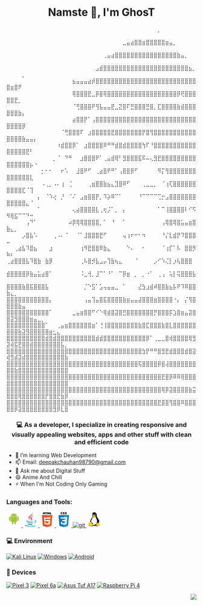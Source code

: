 <!--
**Dipak-Chauhan/dipak-chauhan** is a ✨ _special_ ✨ repository because its `README.md` (this file) appears on your GitHub profile.

Here are some ideas to get you started:

- 🔭 I’m currently working on ...
- 🌱 I’m currently learning ...
- 👯 I’m looking to collaborate on ...
- 🤔 I’m looking for help with ...
- 💬 Ask me about ...
- 📫 How to reach me: ...
- 😄 Pronouns: ...
- ⚡ Fun fact: ...
-->

<h1 align="center">Namste 👋, I'm GhosT</h1>


⠀⠀⠀⠀⠀⠀⠀⠀⠀⠀⠀⠀⠀⠀⠀⠀⠀⠀⠀⠀⠀⠀⠀⠀⠀⠀⠀⠀⠀⠀⠀⠀⠀⠀⠀⠀⠀⠀⠀⡀⠀⠀⠀⠀⠀⠀⠀⠀⠀⠀⠀⠀⠀⠀⠀⠀⠀⠀⠀⠀⠀⠀⠀⠀⠀
⠀⠀⠀⠀⠀⠀⠀⠀⠀⠀⠀⠀⠀⠀⠀⠀⠀⠀⠀⠀⠀⠀⠀⠀⠀⠀⠀⠀⠀⠀⣀⣤⣴⣿⣿⣶⣿⣿⣿⣿⣿⣶⣤⡀⠀⠀⠀⠀⠀⠀⠀⠀⠀⠀⠀⠀⠀⠀⠀⠀⠀⠀⠀⠀⠀
⠀⠀⠀⠀⠀⠀⠀⠀⠀⠀⠀⠀⠀⠀⠀⠀⠀⠀⠀⠀⠀⠀⠀⠀⠀⢀⣤⣴⣿⣿⣿⣿⣿⣿⣿⣿⣿⣿⣿⣿⣿⣿⣿⣿⣷⣤⡀⠀⠀⠀⠀⠀⠀⠀⠀⠀⠀⠀⠀⠀⠀⠀⠀⠀⠀
⠀⠀⠀⠀⠀⠀⠀⠀⠀⠀⠀⠀⠀⠀⠀⠀⠀⠀⠀⠀⠀⠀⠀⣠⣾⣿⣿⣿⣿⣿⣿⣿⣿⣿⣿⣿⣿⣿⣿⣿⣿⣿⣿⣿⣿⣿⣿⣦⡀⠀⠀⠀⠀⡀⠀⠀⠀⠀⠀⠀⠀⠀⠀⠀⠀
⠀⠀⠀⠀⠀⠀⠀⠀⠀⠀⠀⠀⠀⠀⠀⠀⠀⣦⣤⣤⣤⣴⡾⣿⣿⣿⣿⣿⣿⣿⣿⣿⣿⣿⣿⣿⣿⣿⣿⣿⣿⣿⣿⣿⣿⣿⣿⣿⣿⣿⣶⣿⠟⠀⠀⠀⠀⠀⠀⠀⠀⠀⠀⠀⠀
⠀⠀⠀⠀⠀⠀⠀⠀⠀⠀⠀⠀⠀⠀⠀⠀⠀⢿⣿⣿⣿⣟⣀⡿⣿⢿⣿⣿⣿⣿⣿⣿⣿⣿⣿⣿⣿⣿⣿⣿⣿⣿⣿⣿⡿⢟⣿⣿⣿⣿⣿⣟⡀⠀⠀⠀⠀⠀⠀⠀⠀⠀⠀⠀⠀
⠀⠀⠀⠀⠀⠀⠀⠀⠀⠀⠀⠀⠀⠀⠀⠀⠀⠈⢛⣿⣿⣿⠟⢻⣧⣤⣤⣟⣀⣝⣿⠏⣛⣿⣿⣿⣛⣿⡀⣏⣿⣿⣿⣿⣷⣾⣿⣿⣿⣿⣿⣿⣷⡄⠀⠀⠀⠀⠀⠀⠀⠀⠀⠀⠀
⠀⠀⠀⠀⠀⠀⠀⠀⠀⠀⠀⠀⠀⠀⠀⠀⠀⣴⣿⣿⡟⠁⢠⣿⣿⣿⣿⣿⣿⣿⣿⣿⣿⣿⣿⣿⣿⣿⣿⣿⣿⣿⣿⣿⣿⣿⣿⣿⣿⣿⣿⣿⣿⡿⠀⠀⠀⠀⠀⠀⠀⠀⠀⠀⠀
⠀⠀⠀⠀⠀⠀⠀⠀⠀⠀⠀⠀⠀⠀⠈⢛⣿⣿⣿⠏⠀⣰⣿⣿⣿⣿⣿⣟⣿⣿⣿⣿⣿⣿⣿⡟⣿⢻⣿⣿⣿⣿⣿⣿⣿⣿⣿⣿⣿⣿⣿⣿⣿⣷⣤⣤⡄⠀⠀⠀⠀⠀⠀⠀⠀
⠀⠀⠀⠀⠀⠀⠀⠀⠀⠀⠀⠀⠀⠰⣾⣿⣿⡿⠁⠀⣰⣿⣿⣿⣿⠿⠛⠛⣾⣿⣾⣿⣿⣿⣿⢳⠏⠘⣿⣿⣿⣿⣿⣿⣿⣿⣿⣿⣿⣿⣿⣿⣿⣿⣟⠃⠀⠀⠀⠀⠀⠀⠀⠀⠀
⠀⠀⠀⠀⠀⠀⠀⠀⠀⠀⠀⠀⡀⠈⠀⠙⠛⠀⠀⣰⣿⣿⣿⠟⠁⢀⣤⣾⢿⠃⣻⣿⣿⣿⣯⠯⠤⢄⣻⣟⣿⣿⣿⣿⣿⣿⣿⣿⣿⣿⣿⣿⣿⣿⣿⡦⠐⠀⠀⠀⠀⠀⠀⠀⠀
⠀⠀⠀⠀⠀⠀⠀⠀⠀⡂⠂⠂⠀⠀⠖⠡⠀⠀⣸⣿⠟⠋⠀⢀⣴⣿⠟⠛⠁⢠⣿⣿⡿⠋⠀⠀⠀⠀⠀⠻⡍⢻⣿⣿⣿⣿⣿⣿⣿⣿⣿⣿⣿⣿⣿⣇⠀⠀⠀⠀⠀⠀⠀⠀⠀
⠀⠀⠀⠀⠀⠀⠀⠀⠀⠠⢀⡀⠠⠄⢰⠀⢈⠀⠀⠀⠀⢀⣶⣿⣿⣷⣦⣄⣹⣿⠿⠋⠀⠀⠀⢀⣀⣀⡀⠀⠈⢰⢏⣿⣿⣿⣿⣿⣿⣿⣿⣿⣿⣏⠈⢹⠀⠀⠀⠀⠀⠀⠀⠀⠀
⠀⠀⠀⠀⠀⠀⠀⠀⡄⠀⠈⠱⢔⠀⡘⠀⠈⠌⠀⣠⣶⣿⣿⡟⡀⠹⡵⠿⠉⠁⠀⠀⠀⠀⠘⠉⠉⠉⠉⢉⡒⣠⣿⣿⣿⣿⣿⣿⣿⣿⣿⣿⣿⣿⣄⠈⠀⠀⠀⠀⠀⠀⠀⠀⠀
⠀⠀⠀⠀⠀⠀⠀⠀⠁⠀⠀⠀⠀⠀⠀⠀⠀⢄⣴⣿⣿⣿⣿⣇⢀⢖⡨⠁⡀⠀⡄⠀⠀⠀⠀⠀⠀⠀⠀⠁⠉⢸⣿⣿⣿⣿⠇⠊⠫⠻⢿⣯⠉⠉⠙⠒⠀⠀⠀⠀⠀⠀⠀⠀⠀
⠀⠀⠀⠀⠀⢠⠙⠁⠀⠀⠀⠀⠀⠀⠀⠀⠴⡿⢿⢿⣿⣿⣿⣿⡀⠁⠀⠘⠀⠀⠁⠀⠀⠀⠀⠀⠀⠀⠀⠀⢠⢿⣿⢿⣿⣥⣤⣶⣿⣷⣄⡀⠀⠀⠀⠀⠀⠀⠀⠀⠀⠀⠀⠀⠀
⠀⠀⠀⠀⡠⣿⣧⠡⠀⠀⠀⠀⢀⠠⠄⠈⠀⠀⠈⠁⣸⣿⣿⣿⣟⠋⠀⠀⠀⠀⢤⢰⠖⠒⠂⠲⠀⠀⠀⠀⠘⡌⣇⣾⡟⠹⣿⣿⣿⠤⠀⠀⠀⠀⠀⠀⠀⠀⠀⠀⠀⠀⠀⠀⠀
⠀⠀⢀⣴⣧⠹⣿⣦⠀⠀⠀⣰⠀⠀⠀⠀⠀⠀⠀⢰⠻⣟⣿⣿⠿⣷⣄⠀⠀⠀⠀⠑⠄⠀⠀⠂⠀⠀⠀⠀⠈⢰⡏⠁⠧⠀⣿⣿⡻⠷⠆⠀⠀⠀⠀⠀⠀⠀⠀⠀⠀⠀⠀⠀⠀
⢀⣴⣿⣿⣿⣧⠹⣿⣷⠀⣷⡿⠀⠀⠀⠀⠀⠀⠀⢀⠧⣿⡺⣧⣠⡤⢹⣷⢦⣄⠀⠀⠀⠈⠀⠀⠀⠀⡠⠊⠱⢌⡇⡰⢧⣿⣿⣿⠀⠀⠀⠀⠀⠀⠀⠀⠀⠀⠀⠀⠀⠀⠀⠀⠀
⣾⣿⣿⣿⣿⡿⣷⣤⣥⣴⣿⠁⠀⠀⠀⠀⠀⠀⠀⠨⣀⢺⡀⣸⠉⠁⠘⠁⠀⠉⡿⣶⠀⡀⠀⡀⠐⠁⠀⢀⢠⠀⢥⡇⢭⣿⣿⣿⣧⠀⠀⠀⠀⠀⠀⠀⠀⠀⠀⠀⠀⠀⠀⠀⠀
⣿⣿⣿⣿⣷⣿⣯⣿⣿⣿⣧⠀⠀⠀⠀⠀⠀⠀⠀⠀⡈⠑⣫⠁⣡⢤⣤⣤⣀⠀⠁⠀⠀⠀⣜⣳⣰⣾⠾⣿⣿⣷⣦⡧⠟⠹⠿⣿⣿⣷⣄⡀⠀⠀⠀⠀⠀⠀⠀⠀⠀⠀⠀⠀⠀
⣿⣿⣿⣿⣿⣿⣿⣿⣿⣿⣿⡄⠀⠀⠀⠀⠀⠀⠀⠀⢠⣤⢹⣤⣿⣯⣿⣿⣿⣿⣷⣶⣤⣤⣼⣿⣿⣿⣶⣿⣿⣿⣿⠐⡄⠀⡌⢻⣿⣿⣿⣿⣷⣤⠀⠀⠀⠀⠀⠀⠀⠀⠀⠀⠀
⣿⣿⣿⣿⣿⣿⣿⣿⣿⣿⣿⠁⠀⠀⠀⠀⠀⣀⣤⣶⣿⣿⠋⠊⠑⢿⣾⣿⣽⣿⣛⣿⣿⣿⣿⣿⣿⣿⡛⣿⣿⣿⡯⣱⣿⣶⣤⣽⣿⣿⣽⣻⣿⣿⣿⣶⣤⣀⡀⠀⠀⠀⠀⠀⠀
⣿⣿⣿⣿⣿⣿⣿⣿⣿⣿⠁⠀⠀⢀⣤⣶⣿⣿⣿⣿⣿⣿⣶⠁⢘⢸⣿⣿⣿⣿⣿⣿⣿⣿⣷⣿⣏⣿⣿⣿⣷⣿⣇⣿⣿⣿⣿⣿⣿⣿⣿⣿⣷⣽⣻⣿⣿⣿⣿⣿⣶⣂⣄⠀⠀
⣿⣿⣿⣿⣿⣿⣿⣿⣿⣿⣾⣿⣾⣿⣿⣿⣿⣿⣿⣿⣿⣿⣿⣾⣾⣿⣿⣿⣿⣿⣿⣿⣿⣿⣿⣿⡿⠁⢀⣀⣀⣿⢾⣿⣿⣿⣿⢿⣻⣽⢾⣯⣟⣿⣿⣾⣿⣿⣿⣿⣿⣿⣿⣧⡀
⣿⣿⣿⣿⣿⣿⣿⣿⣿⣿⣿⣿⣿⣿⣿⣿⣿⣿⣿⣿⣿⣿⣿⣿⣿⣿⣿⣿⣿⣿⣿⣿⣿⣿⣿⣳⡟⠛⠛⣿⣻⣟⣾⣿⣿⣿⣾⣿⣽⢾⣻⣾⣽⣾⣿⣿⣿⣿⣿⣿⣿⣿⣿⣿⣷
⣿⣿⣿⣿⣿⣿⣿⣿⣿⣿⣿⣿⣿⣿⣿⣿⣿⣿⣿⣿⣿⣿⣿⣿⣿⣿⣿⣿⣿⣿⣿⣿⣿⣿⢯⣿⣿⣿⣿⡿⣿⢼⣿⣿⣿⣿⣿⣿⣿⣿⣿⣷⣿⣿⣿⣿⣿⣿⣿⣿⣿⣿⣿⣿⣿
⣿⣿⣿⣿⣿⣿⣿⣿⣿⣿⣿⣿⣿⣿⣿⣿⣿⣿⣿⣿⣿⣿⣿⣿⣿⣿⣿⣿⣿⣿⣿⣿⣿⣿⣿⣿⣿⣿⣿⣿⣟⣿⡿⠿⠿⢿⣿⣿⣿⣿⣿⣿⣿⣿⣿⣿⣿⣿⣿⣿⣿⣿⣿⣿⣿
⣿⣿⣿⣿⣿⣿⣿⣿⣿⣿⣿⣿⣿⣿⣿⣿⣿⣿⣿⣿⣿⣿⣿⣿⣿⣿⣿⣿⣿⣿⣿⣿⣿⣿⣿⣿⣿⣿⣿⣿⢿⡿⣽⣿⣿⣿⣿⣷⣭⣿⣿⣿⢿⣿⣿⣿⣿⣿⣿⡟⣿⣿⣟⣷⡿
⣿⣿⣿⣿⣿⣿⣿⣿⣿⣿⣿⣿⣿⣿⣿⣿⣿⣿⣿⣿⣿⣿⣿⣿⣿⣿⣿⣿⣿⣿⣿⣿⣿⣿⣿⣿⣿⣿⣿⣟⣿⣿⢻⣿⣿⠿⣿⣿⣿⣿⣿⡿⣽⣿⣿⣿⣿⣿⣿⣿⣿⣻⡿⣇⣿


<h3 align="center">💻 As a developer, I specialize in creating responsive and visually appealing websites, apps and other stuff with clean and efficient code
</h3>

- 🌱 I’m learning Web Development 
- 📫 Email: deepakchauhan98790@gmail.com
- 💬 Ask me about Digital Stuff
- 😄 Anime And Chill
- ⚡ When I'm Not Coding Only Gaming

<h3 align="left">Languages and Tools:</h3>
<p align="left">  <a href="https://developer.android.com" target="_blank" rel="noreferrer"> <img src="https://raw.githubusercontent.com/devicons/devicon/master/icons/android/android-original-wordmark.svg" alt="android" width="40" height="40"/> </a>   <a href="https://www.java.com" target="_blank" rel="noreferrer"> <img src="https://raw.githubusercontent.com/devicons/devicon/master/icons/java/java-original.svg" alt="java" width="40" height="40"/> </a>   <a href="https://www.w3.org/html/" target="_blank" rel="noreferrer"> <img src="https://raw.githubusercontent.com/devicons/devicon/master/icons/html5/html5-original-wordmark.svg" alt="html5" width="40" height="40"/> </a>   <a href="https://www.w3schools.com/css/" target="_blank" rel="noreferrer"> <img src="https://raw.githubusercontent.com/devicons/devicon/master/icons/css3/css3-original-wordmark.svg" alt="css3" width="40" height="40"/> </a>   <a href="https://git-scm.com/" target="_blank" rel="noreferrer"> <img src="https://www.vectorlogo.zone/logos/git-scm/git-scm-icon.svg" alt="git" width="40" height="40"/> </a>   <a href="https://www.linux.org/" target="_blank" rel="noreferrer"> <img src="https://raw.githubusercontent.com/devicons/devicon/master/icons/linux/linux-original.svg" alt="linux" width="40" height="40"/> </a> 
</p>

### 💻 Environment
[![Kali Linux](https://img.shields.io/badge/Kali%20Linux-00BBFF?style=flat-square&logo=Kali%20Linux&logoColor=FFFFFF&labelColor=blue)](https://www.kali.org/)
[![Windows](https://img.shields.io/badge/Windows-00BBFF?style=flat-square&logo=Windows&logoColor=FFFFFF&labelColor=00BBFF)](https://www.microsoft.com/en-us/windows)
[![Android](https://img.shields.io/badge/Android-00C000?style=flat-square&logo=android&logoColor=FFFFFF&labelColor=00C000)](https://www.android.com/intl/en_in/android-13/)

<!--<p>&nbsp;<img align="right" src="https://github-readme-stats.vercel.app/api?username=dipak-chauhan&show_icons=true&locale=en" alt="dipak-chauhan" /></p>-->

### 📱 Devices
[![Pixel 3](https://img.shields.io/badge/Pixel%203-00C000?style=flat-square&logo=google&logoColor=FFFFFF&labelColor=00C000)](https://store.google.com/)
[![Pixel 6a](https://img.shields.io/badge/Pixel%206a-00C000?style=flat-square&logo=google&logoColor=FFFFFF&labelColor=00C000)](https://store.google.com/)
[![Asus Tuf A17](https://img.shields.io/badge/Asus%20Tuf%20A17-inactive?style=flat-square&logo=Asus&logoColor=FFFFFF&labelColor=inactive)](https://www.asus.com/laptops/for-gaming/tuf-gaming/asus-tuf-gaming-a17-2022/)
[![Raspberry Pi 4](https://img.shields.io/badge/Raspberry%20Pi%204-CF0000?style=flat-square&logo=Raspberry%20Pi&logoColor=FFFFFF&labelColor=CF0000)](https://www.raspberrypi.com/products/raspberry-pi-4-model-b/)

<img align="right" src="https://github-readme-stats.vercel.app/api?username=dipak-chauhan&include_all_commits=true&show_icons=true&theme=buefy&count_private=true&hide_border=true" />
